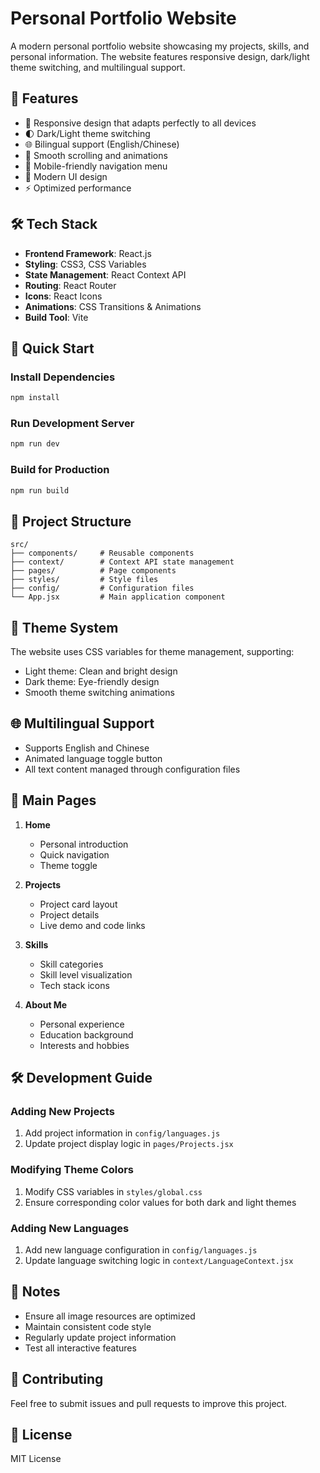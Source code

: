 # Personal Portfolio Website

A modern personal portfolio website showcasing my projects, skills, and personal information. The website features responsive design, dark/light theme switching, and multilingual support.

## 🌟 Features

- 🎨 Responsive design that adapts perfectly to all devices
- 🌓 Dark/Light theme switching
- 🌐 Bilingual support (English/Chinese)
- 🎯 Smooth scrolling and animations
- 📱 Mobile-friendly navigation menu
- 🎨 Modern UI design
- ⚡ Optimized performance

## 🛠️ Tech Stack

- **Frontend Framework**: React.js
- **Styling**: CSS3, CSS Variables
- **State Management**: React Context API
- **Routing**: React Router
- **Icons**: React Icons
- **Animations**: CSS Transitions & Animations
- **Build Tool**: Vite

## 🚀 Quick Start

### Install Dependencies

```bash
npm install
```

### Run Development Server

```bash
npm run dev
```

### Build for Production

```bash
npm run build
```

## 📁 Project Structure

```
src/
├── components/     # Reusable components
├── context/        # Context API state management
├── pages/          # Page components
├── styles/         # Style files
├── config/         # Configuration files
└── App.jsx         # Main application component
```

## 🎨 Theme System

The website uses CSS variables for theme management, supporting:

- Light theme: Clean and bright design
- Dark theme: Eye-friendly design
- Smooth theme switching animations

## 🌐 Multilingual Support

- Supports English and Chinese
- Animated language toggle button
- All text content managed through configuration files

## 🎯 Main Pages

1. **Home**
   - Personal introduction
   - Quick navigation
   - Theme toggle

2. **Projects**
   - Project card layout
   - Project details
   - Live demo and code links

3. **Skills**
   - Skill categories
   - Skill level visualization
   - Tech stack icons

4. **About Me**
   - Personal experience
   - Education background
   - Interests and hobbies

## 🛠️ Development Guide

### Adding New Projects

1. Add project information in `config/languages.js`
2. Update project display logic in `pages/Projects.jsx`

### Modifying Theme Colors

1. Modify CSS variables in `styles/global.css`
2. Ensure corresponding color values for both dark and light themes

### Adding New Languages

1. Add new language configuration in `config/languages.js`
2. Update language switching logic in `context/LanguageContext.jsx`

## 📝 Notes

- Ensure all image resources are optimized
- Maintain consistent code style
- Regularly update project information
- Test all interactive features

## 🤝 Contributing

Feel free to submit issues and pull requests to improve this project.

## 📄 License

MIT License
